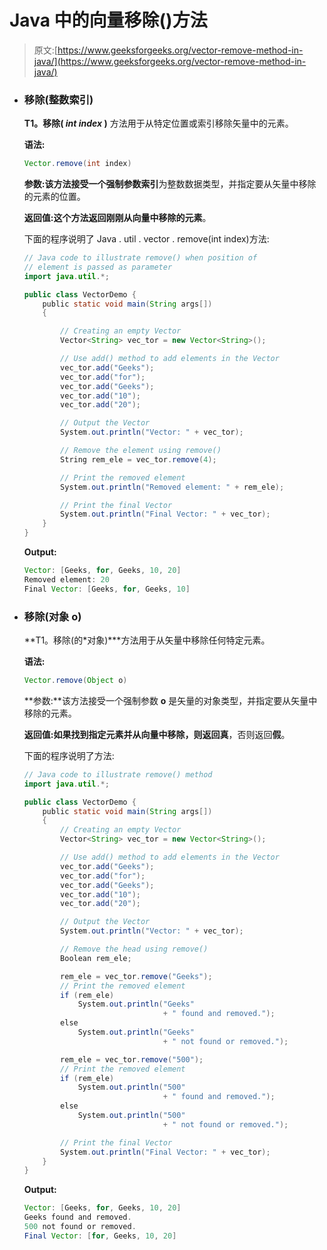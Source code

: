 # Java 中的向量移除()方法

> 原文:[https://www.geeksforgeeks.org/vector-remove-method-in-java/](https://www.geeksforgeeks.org/vector-remove-method-in-java/)

*   ### 移除(整数索引)

    **T1。移除( *int index* )** 方法用于从特定位置或索引移除矢量中的元素。

    **语法:**

    ```java
    Vector.remove(int index)
    ```

    **参数:**该方法接受一个强制参数**索引**为整数数据类型，并指定要从矢量中移除的元素的位置。

    **返回值:**这个方法返回刚刚从向量中移除的**元素**。

    下面的程序说明了 Java . util . vector . remove(int index)方法:

    ```java
    // Java code to illustrate remove() when position of
    // element is passed as parameter
    import java.util.*;

    public class VectorDemo {
        public static void main(String args[])
        {

            // Creating an empty Vector
            Vector<String> vec_tor = new Vector<String>();

            // Use add() method to add elements in the Vector
            vec_tor.add("Geeks");
            vec_tor.add("for");
            vec_tor.add("Geeks");
            vec_tor.add("10");
            vec_tor.add("20");

            // Output the Vector
            System.out.println("Vector: " + vec_tor);

            // Remove the element using remove()
            String rem_ele = vec_tor.remove(4);

            // Print the removed element
            System.out.println("Removed element: " + rem_ele);

            // Print the final Vector
            System.out.println("Final Vector: " + vec_tor);
        }
    }
    ```

    **Output:**

    ```java
    Vector: [Geeks, for, Geeks, 10, 20]
    Removed element: 20
    Final Vector: [Geeks, for, Geeks, 10]

    ```

*   ### 移除(对象 o)

    **T1。移除(的*对象)***方法用于从矢量中移除任何特定元素。

    **语法:**

    ```java
    Vector.remove(Object o)
    ```

    **参数:**该方法接受一个强制参数 **o** 是矢量的对象类型，并指定要从矢量中移除的元素。

    **返回值:**如果找到指定元素并从向量中移除，则返回**真**，否则返回**假**。

    下面的程序说明了方法:

    ```java
    // Java code to illustrate remove() method
    import java.util.*;

    public class VectorDemo {
        public static void main(String args[])
        {
            // Creating an empty Vector
            Vector<String> vec_tor = new Vector<String>();

            // Use add() method to add elements in the Vector
            vec_tor.add("Geeks");
            vec_tor.add("for");
            vec_tor.add("Geeks");
            vec_tor.add("10");
            vec_tor.add("20");

            // Output the Vector
            System.out.println("Vector: " + vec_tor);

            // Remove the head using remove()
            Boolean rem_ele;

            rem_ele = vec_tor.remove("Geeks");
            // Print the removed element
            if (rem_ele)
                System.out.println("Geeks"
                                   + " found and removed.");
            else
                System.out.println("Geeks"
                                   + " not found or removed.");

            rem_ele = vec_tor.remove("500");
            // Print the removed element
            if (rem_ele)
                System.out.println("500"
                                   + " found and removed.");
            else
                System.out.println("500"
                                   + " not found or removed.");

            // Print the final Vector
            System.out.println("Final Vector: " + vec_tor);
        }
    }
    ```

    **Output:**

    ```java
    Vector: [Geeks, for, Geeks, 10, 20]
    Geeks found and removed.
    500 not found or removed.
    Final Vector: [for, Geeks, 10, 20]

    ```